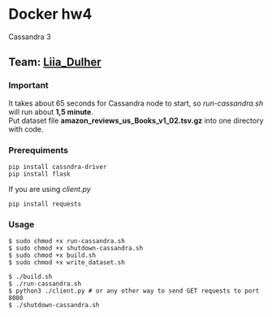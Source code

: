 # Docker hw4
Cassandra 3

## Team: [Liia_Dulher](https://github.com/LiiaDulher)

### Important
It takes about 65 seconds for Cassandra node to start, so <i>run-cassandra.sh</i> will run about <b>1,5 minute</b>.<br>
Put dataset file <b>amazon_reviews_us_Books_v1_02.tsv.gz</b> into one directory with code.

### Prerequiments
````
pip install cassndra-driver
pip install flask
````
If you are using <i>client.py</i>
````
pip install requests
````

### Usage
````
$ sudo chmod +x run-cassandra.sh
$ sudo chmod +x shutdown-cassandra.sh
$ sudo chmod +x build.sh
$ sudo chmod +x write_dataset.sh
````
````
$ ./build.sh
$ ./run-cassandra.sh
$ python3 ./client.py # or any other way to send GET requests to port 8080
$ ./shutdown-cassandra.sh
````
